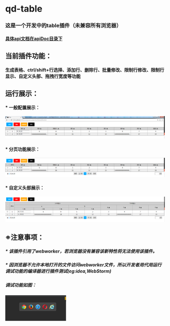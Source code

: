 # qd-table
### 这是一个开发中的table插件（未兼容所有浏览器）<br>
#### [具体api文档在apiDoc目录下](https://github.com/linyuang/qd-table/tree/master/apiDoc)<br>
## 当前插件功能：<br>
#### 生成表格、ctrl/shift+行选择、添加行、删除行、批量修改、限制行修改、限制行显示、自定义头部、拖拽行宽度等功能<br>

## 运行展示：<br>
#### * 一般配置展示：<br>
![](https://github.com/linyuang/qd-table/blob/master/icon/table_show.png)<br>
#### * 分页功能展示：<br>
![](https://github.com/linyuang/qd-table/blob/master/icon/table_page.png)<br>
#### * 自定义头部展示：<br>
![](https://github.com/linyuang/qd-table/blob/master/icon/table_diyTitle.png)<br>

## ※注意事项：<br>
##### * 该插件引用了webworker，若浏览器没有兼容该新特性将无法使用该插件。<br>
##### * 因浏览器不允许本地打开的文件访问webworker文件，所以开发者用代用运行调试功能的编译器进行插件测试(eg:idea,WebStorm)<br>
##### 调试功能如图：<br>
![](https://github.com/linyuang/qd-table/blob/master/icon/icon.png)
